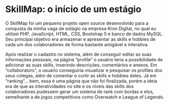 # SkillMap: o início de um estágio

O SkillMap foi um pequeno projeto open source desenvolvido para a conquista da minha vaga de estágio na empresa Kron Digital, no qual eu utilizei PHP, JavaScript, HTML, CSS, Bootstrap 5 e banco de dados MySQL. Seu principal objetivo era armazenar e apresentar as skills e hobbies de cada um dos colaboradores de forma bastante amigável e interativa.

Após realizar o cadastro no sistema, além de conseguir editar as suas informações pessoais, na página “profile” o usuário teria a possibilidade de adicionar as suas skills, inserindo descrições, comentários e anexos. Em “collaborators”, o usuário conseguiria visualizar e pesquisar os profiles dos seus colegas, além de comentar e curtir as skills e hobbies deles. Já em “ranking”... bem, essa é uma página que não foi finalizada, porém a ideia era de que as interatividades no site e os níveis das skills dos colaboradores pudessem gerar um sistema de rank com bordas e elos, semelhante a de jogos competitivos como Overwatch e League of Legends.

